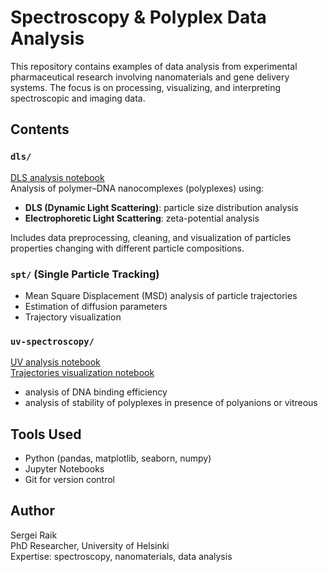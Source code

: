 # Spectroscopy & Polyplex Data Analysis

This repository contains examples of data analysis from experimental pharmaceutical research involving nanomaterials and gene delivery systems. The focus is on processing, visualizing, and interpreting spectroscopic and imaging data.

## Contents

### `dls/`   
[DLS analysis notebook](https://github.com/SergeiRaik/polyplex-analysis/blob/main/dls/dls_analysis.ipynb)   
Analysis of polymer–DNA nanocomplexes (polyplexes) using:

- **DLS (Dynamic Light Scattering)**: particle size distribution analysis
- **Electrophoretic Light Scattering**: zeta-potential analysis

Includes data preprocessing, cleaning, and visualization of particles properties changing with different particle compositions.

### `spt/` (Single Particle Tracking)
- Mean Square Displacement (MSD) analysis of particle trajectories
- Estimation of diffusion parameters
- Trajectory visualization

### `uv-spectroscopy/`   
[UV analysis notebook](https://github.com/SergeiRaik/polyplex-analysis/blob/main/uv-spectroscopy/nanodrop.ipynb)   
[Trajectories visualization notebook](https://github.com/SergeiRaik/polyplex-analysis/blob/main/spt/trajectories%20visualization.ipynb)   

- analysis of DNA binding efficiency
- analysis of stability of polyplexes in presence of polyanions or vitreous


## Tools Used

- Python (pandas, matplotlib, seaborn, numpy)
- Jupyter Notebooks
- Git for version control

## Author

Sergei Raik  
PhD Researcher, University of Helsinki  
Expertise: spectroscopy, nanomaterials, data analysis



